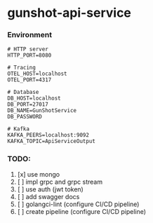 # gunshot-api-service


### Environment
```dotenv
# HTTP server
HTTP_PORT=8080

# Tracing
OTEL_HOST=localhost
OTEL_PORT=4317

# Database
DB_HOST=localhost
DB_PORT=27017
DB_NAME=GunShotService
DB_PASSWORD

# Kafka 
KAFKA_PEERS=localhost:9092
KAFKA_TOPIC=ApiServiceOutput
```

### TODO:
1. [x] use mongo
2. [ ] impl grpc and grpc stream
3. [ ] use auth (jwt token)
4. [ ] add swagger docs 
5. [ ] golangci-lint (configure CI/CD pipeline)
6. [ ] create pipeline (configure CI/CD pipeline)

